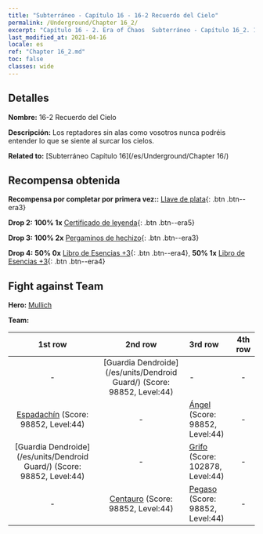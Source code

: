 ```yaml
---
title: "Subterráneo - Capítulo 16 - 16-2 Recuerdo del Cielo"
permalink: /Underground/Chapter 16_2/
excerpt: "Capítulo 16 - 2. Era of Chaos  Subterráneo - Capítulo 16_2. 16-2 Recuerdo del Cielo"
last_modified_at: 2021-04-16
locale: es
ref: "Chapter 16_2.md"
toc: false
classes: wide
---
```


## Detalles

 **Nombre:** 16-2 Recuerdo del Cielo

 **Descripción:** Los reptadores sin alas como vosotros nunca podréis entender lo que se siente al surcar los cielos.

 **Related to:** [Subterráneo Capítulo 16](/es/Underground/Chapter 16/)

## Recompensa obtenida

 **Recompensa por completar por primera vez::** [Llave de plata](/es/Items/con_693/){: .btn .btn--era3}

 **Drop 2:** **100% 1x** [Certificado de leyenda](/es/Items/mat_67/){: .btn .btn--era5}

 **Drop 3:** **100% 2x** [Pergaminos de hechizo](/es/Items/con_694/){: .btn .btn--era3}

 **Drop 4:** **50% 0x** [Libro de Esencias +3](/es/Items/mat_60/){: .btn .btn--era4}, **50% 1x** [Libro de Esencias +3](/es/Items/mat_60/){: .btn .btn--era4}


## Fight against Team
 **Hero:** [Mullich](/es/heroes/Mullich/)

 **Team:**


  | 1st row | 2nd row | 3rd row | 4th row |
  |:----:|:----:|:----|:----:|
  | - | [Guardia Dendroide](/es/units/Dendroid Guard/) (Score: 98852, Level:44)  | - | - |
  | [Espadachín](/es/units/Swordsman/) (Score: 98852, Level:44)  | - | [Ángel](/es/units/Angel/) (Score: 98852, Level:44)  | - |
  | [Guardia Dendroide](/es/units/Dendroid Guard/) (Score: 98852, Level:44)  | - | [Grifo](/es/units/Griffin/) (Score: 102878, Level:44)  | - |
  | - | [Centauro](/es/units/Centaur/) (Score: 98852, Level:44)  | [Pegaso](/es/units/Pegasus/) (Score: 98852, Level:44)  | - |



